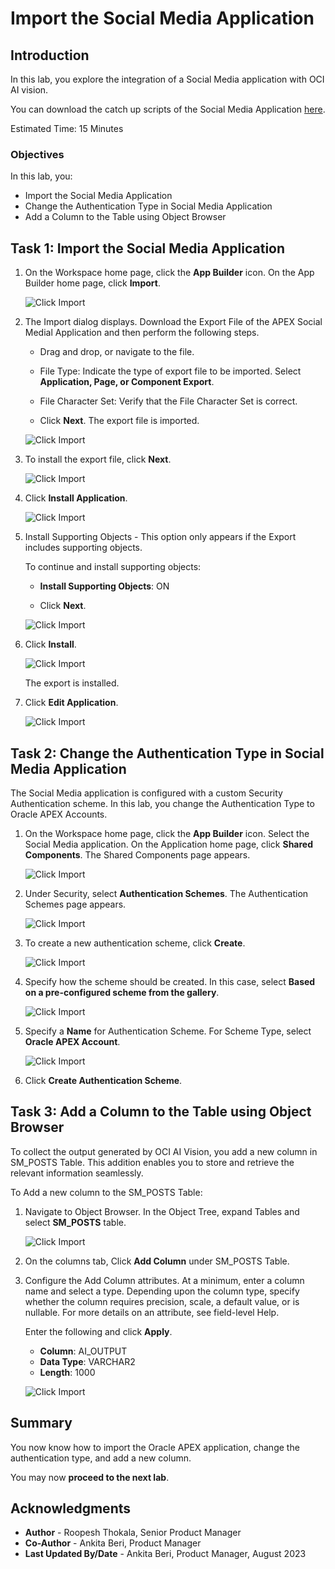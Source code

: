 # Import the Social Media Application

## Introduction

In this lab, you explore the integration of a Social Media application with OCI AI vision.

You can download the catch up scripts of the Social Media Application [here](https://c4u04.objectstorage.us-ashburn-1.oci.customer-oci.com/p/EcTjWk2IuZPZeNnD_fYMcgUhdNDIDA6rt9gaFj_WZMiL7VvxPBNMY60837hu5hga/n/c4u04/b/livelabsfiles/o/developer-library/APEX_Social_Media_HOL_FINAL.zip).


Estimated Time: 15 Minutes

### Objectives
In this lab, you:

- Import the Social Media Application
- Change the Authentication Type in Social Media Application
- Add a Column to the Table using Object Browser

## Task 1: Import the Social Media Application

1. On the Workspace home page, click the **App Builder** icon.
   On the App Builder home page, click **Import**.

    ![Click Import](images/import0.png " ")

2. The Import dialog displays. Download the Export File of the APEX Social Medial Application and then perform the following steps.
    - Drag and drop, or navigate to the file.

    - File Type: Indicate the type of export file to be imported. Select **Application, Page, or Component Export**.

    - File Character Set: Verify that the File Character Set is correct.

    - Click **Next**.
   The export file is imported.

    ![Click Import](images/import1.png " ")

3. To install the export file, click **Next**.

    ![Click Import](images/import.png " ")

4. Click **Install Application**.

    ![Click Import](images/install-app2.png " ")

5. Install Supporting Objects - This option only appears if the  Export includes supporting objects.

   To continue and install supporting objects:

     - **Install Supporting Objects**: ON

     - Click **Next**.

    ![Click Import](images/install-app1.png " ")

6. Click **Install**.

    ![Click Import](images/install-app.png " ")

   The export is installed.

7. Click **Edit Application**.

   ![Click Import](images/edit-app.png " ")

## Task 2: Change the Authentication Type in Social Media Application

The Social Media application is configured with a custom Security Authentication scheme. In this lab, you change the Authentication Type to Oracle APEX Accounts.

1. On the Workspace home page, click the **App Builder** icon. Select the Social Media application. On the Application home page, click **Shared Components**. The Shared Components page appears.

   ![Click Import](images/shared-comp.png " ")

2. Under Security, select **Authentication Schemes**. The Authentication Schemes page appears.

   ![Click Import](images/sc-authentication.png " ")

3. To create a new authentication scheme, click **Create**.

   ![Click Import](images/create-button.png " ")

4. Specify how the scheme should be created. In this case, select **Based on a pre-configured scheme from the gallery**.

   ![Click Import](images/create-authentication-scheme.png " ")

5. Specify a **Name** for Authentication Scheme.  For Scheme Type, select **Oracle APEX Account**.

   ![Click Import](images/oracle-apex-accounts1.png " ")

6. Click **Create Authentication Scheme**.


## Task 3: Add a Column to the Table using Object Browser

To collect the output generated by OCI AI Vision, you add a new column in SM\_POSTS Table. This addition enables you to store and retrieve the relevant information seamlessly.

To Add a new column to the SM\_POSTS Table:

1. Navigate to Object Browser. In the Object Tree, expand Tables and select **SM_POSTS** table.

    ![Click Import](images/add-column.png " ")

2. On the columns tab, Click **Add Column** under SM\_POSTS Table.


3. Configure the Add Column attributes. At a minimum, enter a column name and select a type. Depending upon the column type, specify whether the column requires precision, scale, a default value, or is nullable. For more details on an attribute, see field-level Help.

   Enter the following and click **Apply**.
      - **Column**: AI_OUTPUT
      - **Data Type**: VARCHAR2
      - **Length**: 1000

   ![Click Import](images/ai-output-column.png " ")

## Summary

You now know how to import the Oracle APEX application, change the authentication type, and add a new column.

You may now **proceed to the next lab**.   

## Acknowledgments

- **Author** - Roopesh Thokala, Senior Product Manager
- **Co-Author** - Ankita Beri, Product Manager
- **Last Updated By/Date** - Ankita Beri, Product Manager, August 2023   
